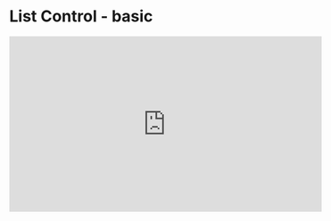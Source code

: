 ﻿# List Control - basic

<iframe width="560" height="315" src="https://www.youtube.com/embed/NXx0C69b6mk" frameborder="0" allowfullscreen></iframe>